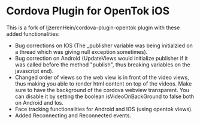 Cordova Plugin for OpenTok iOS
===

This is a fork of IjzerenHein/cordova-plugin-opentok plugin with these added functionalities:

- Bug corrections on IOS (The _publisher variable was being initialzied on a thread which was giving null exception sometimes).
- Bug correction on Android (UpdateViews would initialize publisher if it was called before the method "publish", thus breaking variables on the javascript end).
- Changed order of views so the web view is in front of the video views, thus making you able to render html content on top of the videos. Make sure to have the background of the cordova webview transparent. You can disable it by setting the boolean isVideoOnBackGround to false both on Android and Ios.
- Face tracking functionalities for Android and IOS (using opentok views).
- Added Reconnecting and Reconnected events.